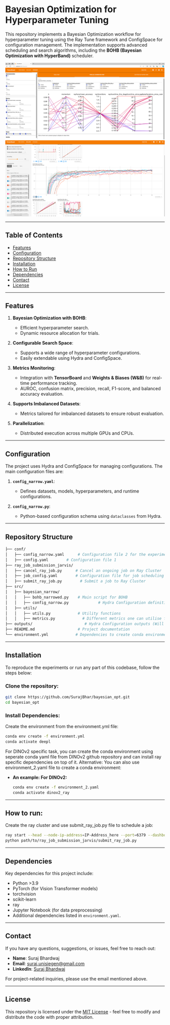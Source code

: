 # Bayesian Optimization for Hyperparameter Tuning

This repository implements a Bayesian Optimization workflow for hyperparameter tuning using the Ray Tune framework and ConfigSpace for configuration management. The implementation supports advanced scheduling and search algorithms, including the **BOHB (Bayesian Optimization with HyperBand)** scheduler.

![Parallel Coordinate View](/Parallel_coordinate_view.PNG)
![Mean Accuracy Plot](/mean_acc_plot.PNG)

---

## Table of Contents

- [Features](#features)
- [Configuration](#configuration)
- [Repository Structure](#repository-structure)
- [Installation](#installation)
- [How to Run](#how-to-run)
- [Dependencies](#dependencies)
- [Contact](#contact)
- [License](#license)

---

## Features

1. **Bayesian Optimization with BOHB**:
   - Efficient hyperparameter search.
   - Dynamic resource allocation for trials.

2. **Configurable Search Space**:
   - Supports a wide range of hyperparameter configurations.
   - Easily extendable using Hydra and ConfigSpace.

3. **Metrics Monitoring**:
   - Integration with **TensorBoard** and **Weights & Biases (W&B)** for real-time performance tracking.
   - AUROC, confusion matrix, precision, recall, F1-score, and balanced accuracy evaluation.

4. **Supports Imbalanced Datasets**:
   - Metrics tailored for imbalanced datasets to ensure robust evaluation.

5. **Parallelization**:
   - Distributed execution across multiple GPUs and CPUs.

---

## Configuration

The project uses Hydra and ConfigSpace for managing configurations. The main configuration files are:

1. **`config_narrow.yaml`**:
   - Defines datasets, models, hyperparameters, and runtime configurations.

2. **`config_narrow.py`**:
   - Python-based configuration schema using `dataclasses` from Hydra.

---

## Repository Structure
```bash
├── conf/
│   ├── config_narrow.yaml      # Configuration file 2 for the experiment
│   ├── config.yaml        # Configuration file 1
├── ray_job_submission_jarvis/
│   ├── cancel_ray_job.py      # Cancel an ongoing job on Ray Cluster
│   ├── job_config.yaml        # Configuration file for job scheduling
│   ├── submit_ray_job.py        # Submit a job to Ray Cluster
├── src/
│   ├── bayesian_narrow/
│   │   ├── bohb_narrowed.py    # Main script for BOHB
│   │   ├── config_narrow.py             # Hydra Configuration definitions
│   ├── utils/
│   │   ├── utils.py            # Utility functions
│   │   ├── metrics.py            # Different metrics one can utilise for tracking and validation
├── outputs/                       # Hydra Configuration outputs (Will be created upon execution)
├── README.md                   # Project documentation
└── environment.yml            # Dependencies to create conda environment
```

---

## Installation

To reproduce the experiments or run any part of this codebase, follow the steps below:

### Clone the repository:
```bash
git clone https://github.com/SurajBhar/bayesian_opt.git
cd bayesian_opt
```
### Install Dependencies:
Create the environment from the environment.yml file:

```bash
conda env create -f environment.yml
conda activate deepl
```

For DINOv2 specific task, you can create the conda environment using seperate conda yaml file from DINOv2 github repository and can install ray specific dependencies on top of it. 
Alternative: You can also use environment_2.yaml file to create a conda environment:


- **An example: For DINOv2:**
  ```bash
  conda env create -f environment_2.yaml
  conda activate dinov2_ray
  ```
---

## How to run:
Create the ray cluster and use submit_ray_job.py file to schedule a job:

```bash
ray start --head --node-ip-address=IP-Address_here --port=6379 --dashboard-host=0.0.0.0
python path/to/ray_job_submission_jarvis/submit_ray_job.py
```
---

## Dependencies

Key dependencies for this project include:

- Python >3.9
- PyTorch (for Vision Transformer models)
- torchvision
- scikit-learn
- ray
- Jupyter Notebook (for data preprocessing)
- Additional dependencies listed in `environment.yaml`.

---
## Contact

If you have any questions, suggestions, or issues, feel free to reach out:

- **Name**: Suraj Bhardwaj
- **Email**: suraj.unisiegen@gmail.com
- **LinkedIn**: [Suraj Bhardwaj](https://www.linkedin.com/in/bhardwaj-suraj)

For project-related inquiries, please use the email mentioned above.

---

## License

This repository is licensed under the [MIT License](https://opensource.org/licenses/MIT) - feel free to modify and distribute the code with proper attribution.
